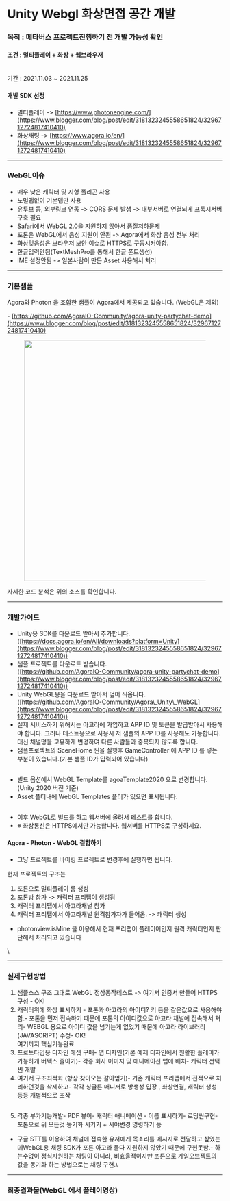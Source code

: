 # Unity Webgl 화상면접 공간 개발

### 목적 : 메타버스 프로젝트진행하기 전 개발 가능성 확인

#### 조건 : 멀티플레이 + 화상 + 웹브라우저

\
기간 : 2021.11.03 \~ 2021.11.25

#### 개발 SDK 선정

* 멀티플레이 ->  [https://www.photonengine.com/](https://www.blogger.com/blog/post/edit/3181323245558651824/3296712724817410410)
* 화상채팅 -> [https://www.agora.io/en/](https://www.blogger.com/blog/post/edit/3181323245558651824/3296712724817410410)

***

### WebGL이슈

* &#x20;매우 낮은 캐릭터 및 지형 폴리곤 사용
* 노멀맵없이 기본맵만 사용
* 유투브 등, 외부링크 연동 -> CORS 문제 발생 -> 내부서버로 연결되게 프록시서버 구축 필요
* Safari에서 WebGL 2.0을 지원하지 않아서 품질저하문제
* 포톤은 WebGL에서 음성 지원이 안됨 -> Agora에서 화상 음성 전부 처리
* 화상및음성은 브라우저 보안 이슈로 HTTPS로 구동시켜야함.
* 한글입력안됨(TextMeshPro를 통해서 한글 폰트생성)
* IME 설정안됨 -> 일본사람이 만든 Asset 사용해서 처리

***

### 기본샘플

Agora와 Photon 을 조합한 샘플이 Agora에서 제공되고 있습니다. (WebGL은 제외)

\- [https://github.com/AgoraIO-Community/agora-unity-partychat-demo](https://www.blogger.com/blog/post/edit/3181323245558651824/3296712724817410410)

<figure><img src="../../.gitbook/assets/party-chat-Joel (1).gif" alt="" width="563"><figcaption></figcaption></figure>

자세한 코드 분석은 위의 소스를 확인합니다.&#x20;

***

### 개발가이드

* Unity용 SDK를 다운로드 받아서 추가합니다. \
  ([https://docs.agora.io/en/All/downloads?platform=Unity](https://www.blogger.com/blog/post/edit/3181323245558651824/3296712724817410410))
* 샘플 프로젝트를 다운로드 받습니다.\
  ([https://github.com/AgoraIO-Community/agora-unity-partychat-demo](https://www.blogger.com/blog/post/edit/3181323245558651824/3296712724817410410))
* Unity WebGL용을 다운로드 받아서 덮어 씌웁니다.\
  ([https://github.com/AgoraIO-Community/Agora\_Unity\_WebGL](https://www.blogger.com/blog/post/edit/3181323245558651824/3296712724817410410))
* 실제 서비스하기 위해서는 아고라에 가입하고 APP ID 및 토큰을 발급받아서 사용해야 합니다. 그러나 테스트용으로 사용시 저 샘플의  APP ID를 사용해도 가능합니다. 대신 채널명을 고유하게 변경하여 다른 사람들과 중복되지 않도록 합니다.&#x20;
* 샘플프로젝트의 SceneHome 씬을 실행후 GameController 에 APP ID 를 넣는 부분이 있습니다.(기본 샘플 ID가 입력되어 있습니다)

<figure><img src="../../.gitbook/assets/image (3) (1) (1) (1).png" alt=""><figcaption></figcaption></figure>

* &#x20;빌드 옵션에서 WebGL Template를 agoaTemplate2020 으로 변경합니다.(Unity 2020 버전 기준)
* &#x20;Asset 폴더내에 WebGL Templates 폴더가 있으면 표시됩니다.&#x20;

<figure><img src="https://blogger.googleusercontent.com/img/b/R29vZ2xl/AVvXsEgGI613edGYYVm0fK2kI3Orbsf93XDR1EDzADTEbUpm3yCWaxpM-HPnpF8DZYCtBiXpxPsKTU6GWC5RMJeahcLg7NFOkoL-wgvRX4yUv_2yk9ut6aNxruXL85kZM2I92sGi_WxRY5MZiw/w400-h231/image.png" alt=""><figcaption></figcaption></figure>

* 이후 WebGL로 빌드를 하고 웹서버에 올려서 테스트를 합니다.&#x20;
* ※ 화상통신은 HTTPS에서만 가능합니다. 웹서버를 HTTPS로 구성하세요.



#### Agora - Photon - WebGL 결합하기

* 그냥 프로젝트를 바이킹 프로젝트로 변경후에 실행하면 됩니다.&#x20;



현재 프로젝트의 구조는&#x20;

1. 포톤으로 멀티플레이 룸 생성
2. 포톤방 참가 -> 캐릭터 프리팹이 생성됨
3. 캐릭터 프리팹에서 아고라채널 참가
4. 캐릭터 프리팹에서 아고라채널 원격참가자가 들어옴. -> 캐릭터 생성

* photonview.isMine 을 이용해서 현재 프리팹이 플레이어인지 원격 캐릭터인지 판단해서 처리되고 있습니다

\


***

### 실제구현방법

1. 샘플소스 구조 그대로 WebGL 정상동작테스트 -> 여기서 인증서 만들어 HTTPS 구성 - OK!
2. &#x20;캐릭터위에 화상 표시하기 - 포톤과 아고라의 아이디? 키 등을 같은값으로 사용해야함.- 포톤을 먼저 접속하기 때문에 포톤의 아이디값으로 아고라 채널에 접속해서 처리- WEBGL 용으로 아이디 값을 넘기는게 없었기 때문에 아고라 라이브러리(JAVASCRIPT) 수정- OK!\
   여기까지 핵심기능완료
3. &#x20;프로토타입용 디자인 에셋 구매- 맵 디자인(기본 예제 디자인에서 원활한 플레이가 가능하게 버텍스 줄이기)- 각종 회사 이미지 및 애니메이션 맵에 배치- 캐릭터 선택씬 개발
4. 여기서 구조최적화 (항상 찾아오는 갈아엎기)- 기존 캐릭터 프리팹에서 전적으로 처리하던것을 삭제하고- 각각 싱글톤 매니저로 방생성 입장 , 화상연결, 캐릭터 생성 등등 개별적으로 조작

<figure><img src="../../.gitbook/assets/image (2) (1) (1) (1) (1).png" alt=""><figcaption></figcaption></figure>

5. 각종 부가기능개발- PDF 뷰어- 캐릭터 애니메이션 - 이름 표시하기- 로딩씬구현- 포톤으로 위 모든것 동기화 시키기 + 시야변경 명령하기 등

* 구글 STT를 이용하여 채널에 접속한 유저에게 목소리를 메시지로 전달하고 싶었는데WebGL용 채팅 SDK가 포톤 아고라 둘다 지원하지 않았기 때문에 구현못함.- 하는수없이 정식지원하는 채팅이 아니라, 비효율적이지만 포톤으로 게임오브젝트의 값을 동기화 하는 방법으로는 채팅 구현.\


***

### 최종결과물(WebGL 에서 플레이영상)

<figure><img src="../../.gitbook/assets/ORI0.gif" alt=""><figcaption></figcaption></figure>

<figure><img src="../../.gitbook/assets/ORI1.gif" alt=""><figcaption></figcaption></figure>

<figure><img src="../../.gitbook/assets/ORI2.gif" alt=""><figcaption></figcaption></figure>

<figure><img src="../../.gitbook/assets/ORI3.gif" alt=""><figcaption></figcaption></figure>
